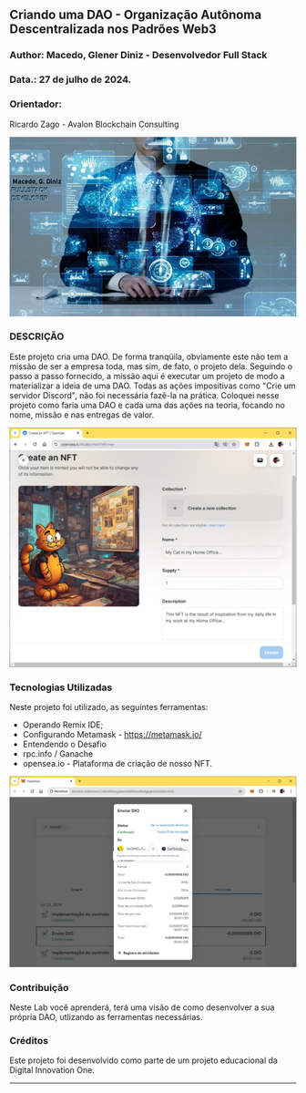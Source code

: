 ## Criando uma DAO - Organização Autônoma Descentralizada nos Padrões Web3
### Author: Macedo, Glener Diniz - Desenvolvedor Full Stack
### Data.: 27 de julho de 2024.

### Orientador:
Ricardo Zago - Avalon Blockchain Consulting
<p align="center">
  <img src="https://raw.githubusercontent.com/gdmacedo/Glener-Talk/main/developer-MacedoGDiniz.jpg" alt="Macedo, Glener Diniz">
</p>

### DESCRIÇÃO
Este projeto cria uma DAO. 
De forma tranqüila, obviamente este não tem a missão de ser a empresa toda, mas sim, de fato, o projeto dela. 
Seguindo o passo a passo fornecido, a missão aqui é executar um projeto de modo a materializar a ideia de uma DAO.
Todas as ações impositivas como "Crie um servidor Discord", não foi necessária fazê-la na prática. 
Coloquei nesse projeto como faria uma DAO e cada uma das ações na teoria, focando no nome, missão e nas entregas de valor.


<p align="center">
  <img src="https://raw.githubusercontent.com/gdmacedo/Criando_Um_NFT_na_Pratica/main/Create.jpg" alt="Minha Criação Inicial">
</p>


### Tecnologias Utilizadas
Neste projeto foi utilizado, as seguintes ferramentas:
- Operando Remix IDE;
- Configurando Metamask - https://metamask.io/​
- Entendendo o Desafio
- rpc.info / Ganache
- opensea.io - Plataforma de criação de nosso NFT.


<p align="center">
  <img src="https://raw.githubusercontent.com/gdmacedo/Glener-Talk/main/MetaMash.jpg" alt="Metamask">
</p>


### Contribuição
Neste Lab você aprenderá, terá uma visão de como desenvolver a sua própria DAO, utlizando as ferramentas necessárias.


### Créditos
Este projeto foi desenvolvido como parte de um projeto educacional da Digital Innovation One.

---
